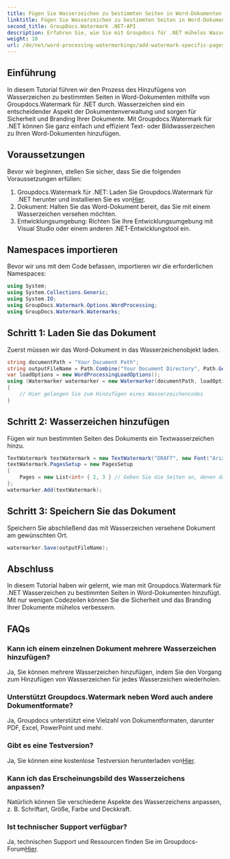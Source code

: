 ```yaml
---
title: Fügen Sie Wasserzeichen zu bestimmten Seiten in Word-Dokumenten hinzu
linktitle: Fügen Sie Wasserzeichen zu bestimmten Seiten in Word-Dokumenten hinzu
second_title: GroupDocs.Watermark .NET-API
description: Erfahren Sie, wie Sie mit Groupdocs für .NET mühelos Wasserzeichen zu bestimmten Seiten in Word-Dokumenten hinzufügen. Verbessern Sie die Dokumentensicherheit und das Branding.
weight: 18
url: /de/net/word-processing-watermarkings/add-watermark-specific-pages-word-docs/
---
```

## Einführung
In diesem Tutorial führen wir den Prozess des Hinzufügens von Wasserzeichen zu bestimmten Seiten in Word-Dokumenten mithilfe von Groupdocs.Watermark für .NET durch. Wasserzeichen sind ein entscheidender Aspekt der Dokumentenverwaltung und sorgen für Sicherheit und Branding Ihrer Dokumente. Mit Groupdocs.Watermark für .NET können Sie ganz einfach und effizient Text- oder Bildwasserzeichen zu Ihren Word-Dokumenten hinzufügen.
## Voraussetzungen
Bevor wir beginnen, stellen Sie sicher, dass Sie die folgenden Voraussetzungen erfüllen:
1.  Groupdocs.Watermark für .NET: Laden Sie Groupdocs.Watermark für .NET herunter und installieren Sie es von[Hier](https://releases.groupdocs.com/Watermark/net/).
2. Dokument: Halten Sie das Word-Dokument bereit, das Sie mit einem Wasserzeichen versehen möchten.
3. Entwicklungsumgebung: Richten Sie Ihre Entwicklungsumgebung mit Visual Studio oder einem anderen .NET-Entwicklungstool ein.

## Namespaces importieren
Bevor wir uns mit dem Code befassen, importieren wir die erforderlichen Namespaces:
```csharp
using System;
using System.Collections.Generic;
using System.IO;
using GroupDocs.Watermark.Options.WordProcessing;
using GroupDocs.Watermark.Watermarks;
```
## Schritt 1: Laden Sie das Dokument
Zuerst müssen wir das Word-Dokument in das Wasserzeichenobjekt laden.
```csharp
string documentPath = "Your Document Path";
string outputFileName = Path.Combine("Your Document Directory", Path.GetFileName(documentPath));
var loadOptions = new WordProcessingLoadOptions();
using (Watermarker watermarker = new Watermarker(documentPath, loadOptions))
{
    // Hier gelangen Sie zum Hinzufügen eines Wasserzeichencodes
}
```
## Schritt 2: Wasserzeichen hinzufügen
Fügen wir nun bestimmten Seiten des Dokuments ein Textwasserzeichen hinzu.
```csharp
TextWatermark textWatermark = new TextWatermark("DRAFT", new Font("Arial", 42));
textWatermark.PagesSetup = new PagesSetup
{
    Pages = new List<int> { 2, 3 } // Geben Sie die Seiten an, denen das Wasserzeichen hinzugefügt werden soll
};
watermarker.Add(textWatermark);
```
## Schritt 3: Speichern Sie das Dokument
Speichern Sie abschließend das mit Wasserzeichen versehene Dokument am gewünschten Ort.
```csharp
watermarker.Save(outputFileName);
```

## Abschluss
In diesem Tutorial haben wir gelernt, wie man mit Groupdocs.Watermark für .NET Wasserzeichen zu bestimmten Seiten in Word-Dokumenten hinzufügt. Mit nur wenigen Codezeilen können Sie die Sicherheit und das Branding Ihrer Dokumente mühelos verbessern.
## FAQs
### Kann ich einem einzelnen Dokument mehrere Wasserzeichen hinzufügen?
Ja, Sie können mehrere Wasserzeichen hinzufügen, indem Sie den Vorgang zum Hinzufügen von Wasserzeichen für jedes Wasserzeichen wiederholen.
### Unterstützt Groupdocs.Watermark neben Word auch andere Dokumentformate?
Ja, Groupdocs unterstützt eine Vielzahl von Dokumentformaten, darunter PDF, Excel, PowerPoint und mehr.
### Gibt es eine Testversion?
 Ja, Sie können eine kostenlose Testversion herunterladen von[Hier](https://releases.groupdocs.com/).
### Kann ich das Erscheinungsbild des Wasserzeichens anpassen?
Natürlich können Sie verschiedene Aspekte des Wasserzeichens anpassen, z. B. Schriftart, Größe, Farbe und Deckkraft.
### Ist technischer Support verfügbar?
 Ja, technischen Support und Ressourcen finden Sie im Groupdocs-Forum[Hier](https://forum.groupdocs.com/c/watermark/19).
